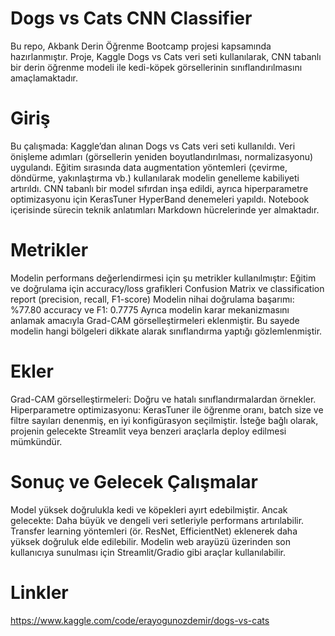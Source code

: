 # Dogs vs Cats CNN Classifier
Bu repo, Akbank Derin Öğrenme Bootcamp projesi kapsamında hazırlanmıştır. Proje, Kaggle Dogs vs Cats veri seti kullanılarak, CNN tabanlı bir derin öğrenme modeli ile kedi-köpek görsellerinin sınıflandırılmasını amaçlamaktadır.
# Giriş
Bu çalışmada:
Kaggle’dan alınan Dogs vs Cats veri seti kullanıldı.
Veri önişleme adımları (görsellerin yeniden boyutlandırılması, normalizasyonu) uygulandı.
Eğitim sırasında data augmentation yöntemleri (çevirme, döndürme, yakınlaştırma vb.) kullanılarak modelin genelleme kabiliyeti artırıldı.
CNN tabanlı bir model sıfırdan inşa edildi, ayrıca hiperparametre optimizasyonu için KerasTuner HyperBand denemeleri yapıldı.
Notebook içerisinde sürecin teknik anlatımları Markdown hücrelerinde yer almaktadır.
# Metrikler
Modelin performans değerlendirmesi için şu metrikler kullanılmıştır:
Eğitim ve doğrulama için accuracy/loss grafikleri
Confusion Matrix ve classification report (precision, recall, F1-score)
Modelin nihai doğrulama başarımı: %77.80 accuracy ve F1: 0.7775
Ayrıca modelin karar mekanizmasını anlamak amacıyla Grad-CAM görselleştirmeleri eklenmiştir. Bu sayede modelin hangi bölgeleri dikkate alarak sınıflandırma yaptığı gözlemlenmiştir.
# Ekler
Grad-CAM görselleştirmeleri: Doğru ve hatalı sınıflandırmalardan örnekler.
Hiperparametre optimizasyonu: KerasTuner ile öğrenme oranı, batch size ve filtre sayıları denenmiş, en iyi konfigürasyon seçilmiştir.
İsteğe bağlı olarak, projenin gelecekte Streamlit veya benzeri araçlarla deploy edilmesi mümkündür.
# Sonuç ve Gelecek Çalışmalar
Model yüksek doğrulukla kedi ve köpekleri ayırt edebilmiştir. Ancak gelecekte:
Daha büyük ve dengeli veri setleriyle performans artırılabilir.
Transfer learning yöntemleri (ör. ResNet, EfficientNet) eklenerek daha yüksek doğruluk elde edilebilir.
Modelin web arayüzü üzerinden son kullanıcıya sunulması için Streamlit/Gradio gibi araçlar kullanılabilir.
# Linkler
https://www.kaggle.com/code/erayogunozdemir/dogs-vs-cats
